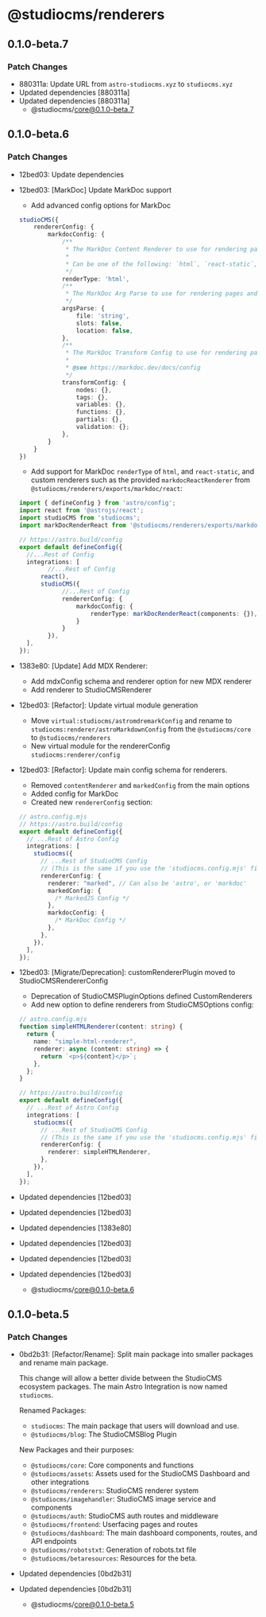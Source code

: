 # @studiocms/renderers

## 0.1.0-beta.7

### Patch Changes

- 880311a: Update URL from `astro-studiocms.xyz` to `studiocms.xyz`
- Updated dependencies [880311a]
- Updated dependencies [880311a]
  - @studiocms/core@0.1.0-beta.7

## 0.1.0-beta.6

### Patch Changes

- 12bed03: Update dependencies
- 12bed03: [MarkDoc] Update MarkDoc support

  - Add advanced config options for MarkDoc

  ```ts
  studioCMS({
      rendererConfig: {
          markdocConfig: {
              /**
               * The MarkDoc Content Renderer to use for rendering pages and posts
               *
               * Can be one of the following: `html`, `react-static`, or a custom renderer
               */
              renderType: 'html',
              /**
               * The MarkDoc Arg Parse to use for rendering pages and posts
               */
              argsParse: {
                  file: 'string',
                  slots: false,
                  location: false,
              },
              /**
               * The MarkDoc Transform Config to use for rendering pages and posts
               *
               * @see https://markdoc.dev/docs/config
               */
              transformConfig: {
                  nodes: {},
                  tags: {},
                  variables: {},
                  functions: {},
                  partials: {},
                  validation: {};
              },
          }
      }
  })
  ```

  - Add support for MarkDoc `renderType` of `html`, and `react-static`, and custom renderers such as the provided `markdocReactRenderer` from `@studiocms/renderers/exports/markdoc/react`:

  ```ts
  import { defineConfig } from 'astro/config';
  import react from '@astrojs/react';
  import studioCMS from 'studiocms';
  import markDocRenderReact from '@studiocms/renderers/exports/markdoc/react';

  // https://astro.build/config
  export default defineConfig({
  	//...Rest of Config
  	integrations: [
          //...Rest of Config
  		react(),
  		studioCMS({
              //...Rest of Config
              rendererConfig: {
                  markdocConfig: {
                      renderType: markDocRenderReact(components: {}), // Also applies to users with a `studiocms.config.mjs` file.
                  }
              }
          }),
  	],
  });
  ```

- 1383e80: [Update] Add MDX Renderer:

  - Add mdxConfig schema and renderer option for new MDX renderer
  - Add renderer to StudioCMSRenderer

- 12bed03: [Refactor]: Update virtual module generation

  - Move `virtual:studiocms/astromdremarkConfig` and rename to `studiocms:renderer/astroMarkdownConfig` from the `@studiocms/core` to `@studiocms/renderers`
  - New virtual module for the rendererConfig `studiocms:renderer/config`

- 12bed03: [Refactor]: Update main config schema for renderers.

  - Removed `contentRenderer` and `markedConfig` from the main options
  - Added config for MarkDoc
  - Created new `rendererConfig` section:

  ```ts
  // astro.config.mjs
  // https://astro.build/config
  export default defineConfig({
    // ...Rest of Astro Config
    integrations: [
      studiocms({
        // ...Rest of StudioCMS Config
        // (This is the same if you use the 'studiocms.config.mjs' file)
        rendererConfig: {
          renderer: "marked", // Can also be 'astro', or 'markdoc'
          markedConfig: {
            /* MarkedJS Config */
          },
          markdocConfig: {
            /* MarkDoc Config */
          },
        },
      }),
    ],
  });
  ```

- 12bed03: [Migrate/Deprecation]: customRendererPlugin moved to StudioCMSRendererConfig

  - Deprecation of StudioCMSPluginOptions defined CustomRenderers
  - Add new option to define renderers from StudioCMSOptions config:

  ```ts
  // astro.config.mjs
  function simpleHTMLRenderer(content: string) {
    return {
      name: "simple-html-renderer",
      renderer: async (content: string) => {
        return `<p>${content}</p>`;
      },
    };
  }

  // https://astro.build/config
  export default defineConfig({
    // ...Rest of Astro Config
    integrations: [
      studiocms({
        // ...Rest of StudioCMS Config
        // (This is the same if you use the 'studiocms.config.mjs' file)
        rendererConfig: {
          renderer: simpleHTMLRenderer,
        },
      }),
    ],
  });
  ```

- Updated dependencies [12bed03]
- Updated dependencies [12bed03]
- Updated dependencies [1383e80]
- Updated dependencies [12bed03]
- Updated dependencies [12bed03]
- Updated dependencies [12bed03]
  - @studiocms/core@0.1.0-beta.6

## 0.1.0-beta.5

### Patch Changes

- 0bd2b31: [Refactor/Rename]: Split main package into smaller packages and rename main package.

  This change will allow a better divide between the StudioCMS ecosystem packages. The main Astro Integration is now named `studiocms`.

  Renamed Packages:

  - `studiocms`: The main package that users will download and use.
  - `@studiocms/blog`: The StudioCMSBlog Plugin

  New Packages and their purposes:

  - `@studiocms/core`: Core components and functions
  - `@studiocms/assets`: Assets used for the StudioCMS Dashboard and other integrations
  - `@studiocms/renderers`: StudioCMS renderer system
  - `@studiocms/imagehandler`: StudioCMS image service and components
  - `@studiocms/auth`: StudioCMS auth routes and middleware
  - `@studiocms/frontend`: Userfacing pages and routes
  - `@studiocms/dashboard`: The main dashboard components, routes, and API endpoints
  - `@studiocms/robotstxt`: Generation of robots.txt file
  - `@studiocms/betaresources`: Resources for the beta.

- Updated dependencies [0bd2b31]
- Updated dependencies [0bd2b31]
  - @studiocms/core@0.1.0-beta.5

